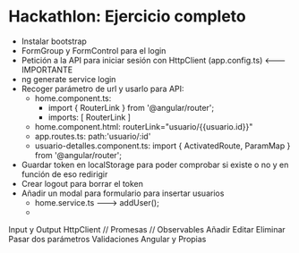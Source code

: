 # Hackathlon: Ejercicio completo

* Instalar bootstrap
* FormGroup y FormControl para el login
* Petición a la API para iniciar sesión con HttpClient (app.config.ts) <--- IMPORTANTE
* ng generate service login
* Recoger parámetro de url y usarlo para API:
    * home.component.ts: 
        - import { RouterLink } from '@angular/router';
        - imports: [ RouterLink ]
    * home.component.html: routerLink="usuario/{{usuario.id}}"
    * app.routes.ts: path:'usuario/:id'
    * usuario-detalles.component.ts: import { ActivatedRoute, ParamMap } from '@angular/router';
* Guardar token en localStorage para poder comprobar si existe o no y en función de eso redirigir
* Crear logout para borrar el token
* Añadir un modal para formulario para insertar usuarios
    * home.service.ts ---> addUser();
    * 


Input y Output
HttpClient // Promesas // Observables
Añadir
Editar
Eliminar
Pasar dos parámetros
Validaciones Angular y Propias